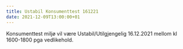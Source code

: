 ```yaml
---
title: Ustabil Konsumenttest 161221 
date: 2021-12-09T13:00:00+01
---
```


Konsumenttest miljø vil være Ustabil/Utilgjengelig 16.12.2021 mellom kl 1600-1800 pga vedlikehold.
